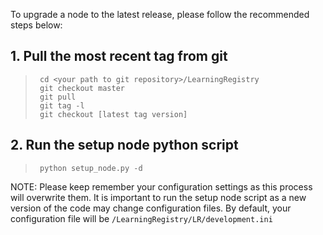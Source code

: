 To upgrade a node to the latest release, please follow the recommended steps below:

## 1. Pull the most recent tag from git

>      cd <your path to git repository>/LearningRegistry
>      git checkout master
>      git pull 
>      git tag -l
>      git checkout [latest tag version]

## 2. Run the setup node python script

>      python setup_node.py -d

NOTE: Please keep remember your configuration settings as this process will overwrite them.  It is important to run the setup node script as a new version of the code may change configuration files. By default, your configuration file will be `/LearningRegistry/LR/development.ini`
